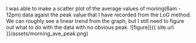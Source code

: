 I was able to make a scatter plot of the average values of moning(6am - 12pm) data agaist the peak value that I have recorded from the LoG method. We can roughly see a linear trend from the graph, but I still need to figure out what to do with the data with no obvious peak. 
![figure]({{ site.url }}/assets/morning_ave_peak.png)